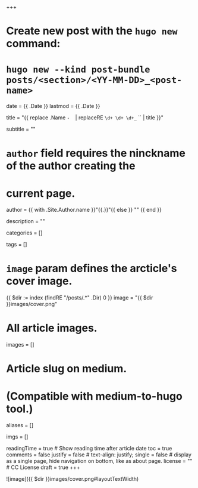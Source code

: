 +++
# Create new post with the `hugo new` command: 
# `hugo new --kind post-bundle posts/<section>/<YY-MM-DD>_<post-name>`

date = {{ .Date }}
lastmod = {{ .Date }}

title = "{{ replace .Name `-` ` ` | replaceRE `\d+ \d+ \d+_` `` | title }}"

subtitle = ""

# `author` field requires the ninckname of the author creating the
# current page.
author = {{ with .Site.Author.name }}"{{.}}"{{ else }} "" {{ end }}

description = ""

categories = []

tags = []

# `image` param defines the arcticle's cover image.
{{ $dir := index (findRE "/posts/.*" .Dir) 0 }}
image = "{{ $dir }}images/cover.png" 

# All article images.
images = []

# Article slug on medium.
# (Compatible with medium-to-hugo tool.)
aliases = []

imgs = []

readingTime = true  # Show reading time after article date
toc = true
comments = false
justify = false  # text-align: justify;
single = false  # display as a single page, hide navigation on bottom, like as about page.
license = ""  # CC License
draft = true
+++



![image]({{ $dir }}images/cover.png#layoutTextWidth)

